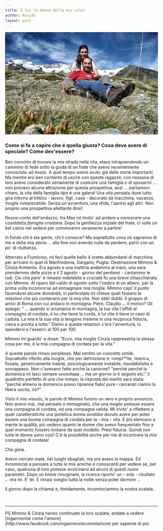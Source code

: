 ```yaml
---
title: È lei la donna della mia vita?
author: Ruvido
layout: post
---
```



<img src="/img/posts/noi-scalata.jpg" width="520px">

### **Come si fa a capire che é quella giusta? Cosa deve avere di speciale? Come dev'essere?**

Ben convinto di trovare la mia strada nella vita, stavo intraprendendo un cammino di fede sotto la guida di un frate che avevo recentemente conosciuto ad Assisi. A quel tempo avevo avuto già delle storie importanti. Ma mentre ero ben contento di uscire con queste ragazze, con nessuna di loro avevo considerato seriamente di costruire una famiglia o di sposarmi ... non provavo alcuna attrazione per questa prospettiva, anzi ... parliamoci chiaro, la vita della famiglia *tipo* è una galera! Una vita pensata dove tutto gira intorno al trittico - lavoro, figli, casa - decorato da macchina, vacanze, moglie rompiscatole. Senza un'avventura, una sfida, l'aprirsi agli altri. Non proprio una prospettiva allettante direi!

<!-- INIZIO -->
Resosi conto dell'andazzo, fra Max mi invito' ad andare a conoscere una cosiddetta *famiglia cristiana*. Dopo la gentilezza iniziale del frate, ci volle un bel calcio nel sedere per convincermi veramente a partire!
<!-- FINE -->
In fondo chi è sta gente, chi li conosce? Ma soprattutto cosa ne sapranno di me e della mia storia ... alla fine non avendo nulla da perdere, partii con un po' di riluttanza. 

Atterrato a Fiumicino, mi feci quelle belle 4 orette abbondanti di macchina per arrivare in quel di Manfredonia, Gargano, Puglia. Destinazione Mimmo & Cinzia Armiento.  Era agosto e una mattina andammo al mare, una sera prendemmo delle pizze e il 2 agosto - giorno del perdono - cantammo le lodi. Cio che pero' è rimasto indelebile e cruciale fu una breve chiacchierata con Mimmo. Al riparo del caldo di agosto sotto l'ombra di un albero, per la prima volta incominciai ad immaginare mia moglie. Mimmo capi' il punto facendomi alcune domande, in particolare mi chiese quali fossero le relazioni che più contavano per la mia vita. Non ebbi dubbi. Il gruppo di amici di Roma con cui andavo in montagna: Piero, Claudio ... il motivo? Gli spiegai: " ... quando si arrampica in montagna, la tua vita l'affidi al compagno di cordata, è lui che tiene la corda, è lui che ti tiene in caso di caduta. La mia e la sua vita si tengono insieme in una reciproca fiducia, cieca e pronta a tutto." Dietro a queste relazioni c'era l'avventura, lo spendersi e l'esserci al 100 per 100.

Mimmo mi guardo' e disse: "Ecco, mia moglie Cinzia rappresenta la stessa cosa per me, è la mia compagna di cordata per la vita."

A queste parole rimasi perplesso. Mai sentito un concetto simile. Soprattutto riferito alla moglie, che per definizione è: rompi\*\*lle, isterica, fissata, genericamente inabile, psicologicamente instabile, insoddisfatta e sovrappeso. Non c'avevano fatto anche la canzone? "perché perché la domenica mi lasci sempre soooolaaa ... ma un giorno io ti seguirò etc." il quadretto perfetto di una che rompe; la risposta del marito sarà stata: "perché almeno la domenica posso riprenne fiato! pure i carcerati cianno la libera uscita, no?"

Visto il mio vissuto, le parole di Mimmo furono un vero e proprio annuncio. Non avevo mai, mai pensato o immaginato, che una *moglie* potesse essere una compagna di cordata, ed una compagna valida. Mi invito' a riflettere a quali caratteristiche una ipotetica donna avrebbe dovuto avere per poter essere una buona compagna di cordata per la - mia - vita. E più elencavo a mente le qualità, più vedevo quanto le donne che avevo frequentato fino a quel momento fossero lontane da quel modello. Presi fiducia. Quindi non tutte le donne sono così! C'è la possibilità anche per me di incontrare la *mia* compagna di cordata!

Che gioia.

Avevo cercato male, nei luoghi sbagliati, ma ora avevo la mappa. Ed incominciai a pensare a tutte le mie amiche e conoscenti per vedere se, per caso, qualcuna di loro potesse avvicinarsi ad alcuni di questi nuovi parametri. Dopo un breve rimuginare, la ricerca riporto' un - solo - risultato ... era lei. E' lei. E rimasi sveglio tutta la notte senza poter dormire ...

Il giorno dopo la chiamai e, timidamente, incominciammo la nostra scalata. 


<div style="height:20px">&nbsp;</div>
<hr>
PS Mimmo & Cinzia hanno continuato la loro scalata, andate a vedere [ingannevole come l'amore](http://www.facebook.com/ingannevolecomelamore) per saperne di più. 
